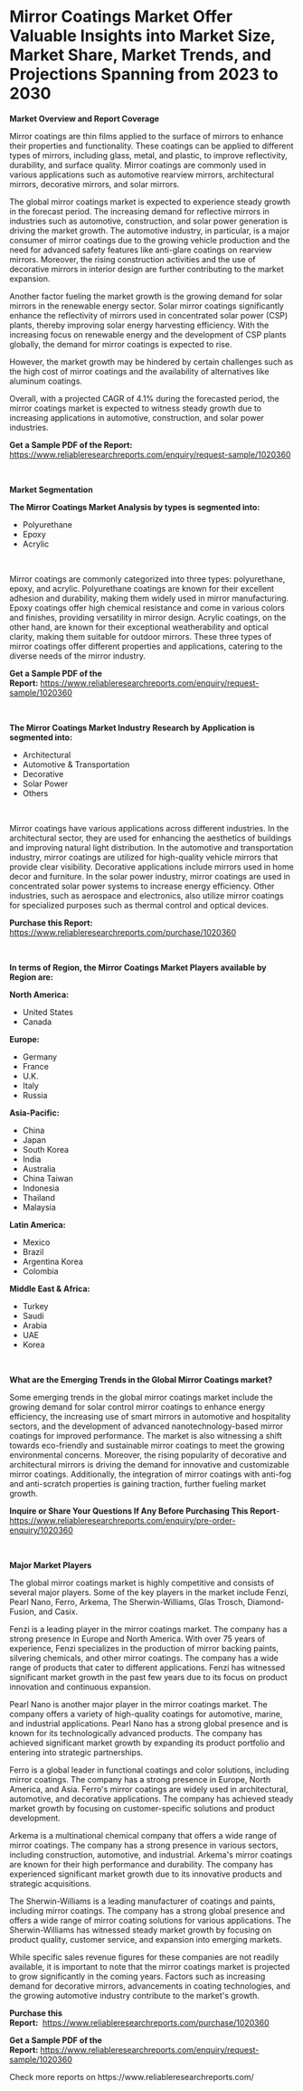 <p><h1>Mirror Coatings Market Offer Valuable Insights into Market Size, Market Share, Market Trends, and Projections Spanning from 2023 to 2030</h1></p><p><strong>Market Overview and Report Coverage</strong></p>
<p><p>Mirror coatings are thin films applied to the surface of mirrors to enhance their properties and functionality. These coatings can be applied to different types of mirrors, including glass, metal, and plastic, to improve reflectivity, durability, and surface quality. Mirror coatings are commonly used in various applications such as automotive rearview mirrors, architectural mirrors, decorative mirrors, and solar mirrors.</p><p>The global mirror coatings market is expected to experience steady growth in the forecast period. The increasing demand for reflective mirrors in industries such as automotive, construction, and solar power generation is driving the market growth. The automotive industry, in particular, is a major consumer of mirror coatings due to the growing vehicle production and the need for advanced safety features like anti-glare coatings on rearview mirrors. Moreover, the rising construction activities and the use of decorative mirrors in interior design are further contributing to the market expansion.</p><p>Another factor fueling the market growth is the growing demand for solar mirrors in the renewable energy sector. Solar mirror coatings significantly enhance the reflectivity of mirrors used in concentrated solar power (CSP) plants, thereby improving solar energy harvesting efficiency. With the increasing focus on renewable energy and the development of CSP plants globally, the demand for mirror coatings is expected to rise.</p><p>However, the market growth may be hindered by certain challenges such as the high cost of mirror coatings and the availability of alternatives like aluminum coatings.</p><p>Overall, with a projected CAGR of 4.1% during the forecasted period, the mirror coatings market is expected to witness steady growth due to increasing applications in automotive, construction, and solar power industries.</p></p>
<p><strong>Get a Sample PDF of the Report:</strong> <a href="https://www.reliableresearchreports.com/enquiry/request-sample/1020360">https://www.reliableresearchreports.com/enquiry/request-sample/1020360</a></p>
<p>&nbsp;</p>
<p><strong>Market Segmentation</strong></p>
<p><strong>The Mirror Coatings Market Analysis by types is segmented into:</strong></p>
<p><ul><li>Polyurethane</li><li>Epoxy</li><li>Acrylic</li></ul></p>
<p>&nbsp;</p>
<p><p>Mirror coatings are commonly categorized into three types: polyurethane, epoxy, and acrylic. Polyurethane coatings are known for their excellent adhesion and durability, making them widely used in mirror manufacturing. Epoxy coatings offer high chemical resistance and come in various colors and finishes, providing versatility in mirror design. Acrylic coatings, on the other hand, are known for their exceptional weatherability and optical clarity, making them suitable for outdoor mirrors. These three types of mirror coatings offer different properties and applications, catering to the diverse needs of the mirror industry.</p></p>
<p><strong>Get a Sample PDF of the Report:</strong>&nbsp;<a href="https://www.reliableresearchreports.com/enquiry/request-sample/1020360">https://www.reliableresearchreports.com/enquiry/request-sample/1020360</a></p>
<p>&nbsp;</p>
<p><strong>The Mirror Coatings Market Industry Research by Application is segmented into:</strong></p>
<p><ul><li>Architectural</li><li>Automotive & Transportation</li><li>Decorative</li><li>Solar Power</li><li>Others</li></ul></p>
<p>&nbsp;</p>
<p><p>Mirror coatings have various applications across different industries. In the architectural sector, they are used for enhancing the aesthetics of buildings and improving natural light distribution. In the automotive and transportation industry, mirror coatings are utilized for high-quality vehicle mirrors that provide clear visibility. Decorative applications include mirrors used in home decor and furniture. In the solar power industry, mirror coatings are used in concentrated solar power systems to increase energy efficiency. Other industries, such as aerospace and electronics, also utilize mirror coatings for specialized purposes such as thermal control and optical devices.</p></p>
<p><strong>Purchase this Report:</strong>&nbsp; <a href="https://www.reliableresearchreports.com/purchase/1020360">https://www.reliableresearchreports.com/purchase/1020360</a></p>
<p>&nbsp;</p>
<p><strong>In terms of Region, the Mirror Coatings Market Players available by Region are:</strong></p>
<p>
    <p> <strong> North America: </strong>
        <ul>
            <li>United States</li>
            <li>Canada</li>
        </ul>
        </p> 
    <p> <strong> Europe: </strong>
        <ul>
            <li>Germany</li>
            <li>France</li>
            <li>U.K.</li>
            <li>Italy</li>
            <li>Russia</li>
        </ul>
        </p> 
    <p> <strong> Asia-Pacific: </strong>
        <ul>
            <li>China</li>
            <li>Japan</li>
            <li>South Korea</li>
            <li>India</li>
            <li>Australia</li>
            <li>China Taiwan</li>
            <li>Indonesia</li>
            <li>Thailand</li>
            <li>Malaysia</li>
        </ul>
        </p> 
    <p> <strong> Latin America: </strong>
        <ul>
            <li>Mexico</li>
            <li>Brazil</li>
            <li>Argentina Korea</li>
            <li>Colombia</li>
        </ul>
        </p> 
    <p> <strong> Middle East & Africa: </strong>
        <ul>
            <li>Turkey</li>
            <li>Saudi</li>
            <li>Arabia</li>
            <li>UAE</li>
            <li>Korea</li>
        </ul>
    </p>
    </p>
<p>&nbsp;</p>
<p><strong>What are the Emerging Trends in the Global Mirror Coatings market?</strong></p>
<p><p>Some emerging trends in the global mirror coatings market include the growing demand for solar control mirror coatings to enhance energy efficiency, the increasing use of smart mirrors in automotive and hospitality sectors, and the development of advanced nanotechnology-based mirror coatings for improved performance. The market is also witnessing a shift towards eco-friendly and sustainable mirror coatings to meet the growing environmental concerns. Moreover, the rising popularity of decorative and architectural mirrors is driving the demand for innovative and customizable mirror coatings. Additionally, the integration of mirror coatings with anti-fog and anti-scratch properties is gaining traction, further fueling market growth.</p></p>
<p><strong>Inquire or Share Your Questions If Any Before Purchasing This Report</strong>- <a href="https://www.reliableresearchreports.com/enquiry/pre-order-enquiry/1020360">https://www.reliableresearchreports.com/enquiry/pre-order-enquiry/1020360</a></p>
<p>&nbsp;</p>
<p><strong>Major Market Players</strong></p>
<p><p>The global mirror coatings market is highly competitive and consists of several major players. Some of the key players in the market include Fenzi, Pearl Nano, Ferro, Arkema, The Sherwin-Williams, Glas Trosch, Diamond-Fusion, and Casix.</p><p>Fenzi is a leading player in the mirror coatings market. The company has a strong presence in Europe and North America. With over 75 years of experience, Fenzi specializes in the production of mirror backing paints, silvering chemicals, and other mirror coatings. The company has a wide range of products that cater to different applications. Fenzi has witnessed significant market growth in the past few years due to its focus on product innovation and continuous expansion.</p><p>Pearl Nano is another major player in the mirror coatings market. The company offers a variety of high-quality coatings for automotive, marine, and industrial applications. Pearl Nano has a strong global presence and is known for its technologically advanced products. The company has achieved significant market growth by expanding its product portfolio and entering into strategic partnerships.</p><p>Ferro is a global leader in functional coatings and color solutions, including mirror coatings. The company has a strong presence in Europe, North America, and Asia. Ferro's mirror coatings are widely used in architectural, automotive, and decorative applications. The company has achieved steady market growth by focusing on customer-specific solutions and product development.</p><p>Arkema is a multinational chemical company that offers a wide range of mirror coatings. The company has a strong presence in various sectors, including construction, automotive, and industrial. Arkema's mirror coatings are known for their high performance and durability. The company has experienced significant market growth due to its innovative products and strategic acquisitions.</p><p>The Sherwin-Williams is a leading manufacturer of coatings and paints, including mirror coatings. The company has a strong global presence and offers a wide range of mirror coating solutions for various applications. The Sherwin-Williams has witnessed steady market growth by focusing on product quality, customer service, and expansion into emerging markets.</p><p>While specific sales revenue figures for these companies are not readily available, it is important to note that the mirror coatings market is projected to grow significantly in the coming years. Factors such as increasing demand for decorative mirrors, advancements in coating technologies, and the growing automotive industry contribute to the market's growth.</p></p>
<p><strong>Purchase this Report:</strong>&nbsp;&nbsp;<a href="https://www.reliableresearchreports.com/purchase/1020360">https://www.reliableresearchreports.com/purchase/1020360</a></p>
<p></p>
<p><strong>Get a Sample PDF of the Report:</strong>&nbsp;<a href="https://www.reliableresearchreports.com/enquiry/request-sample/1020360">https://www.reliableresearchreports.com/enquiry/request-sample/1020360</a></p>
<p>Check more reports on https://www.reliableresearchreports.com/</p>